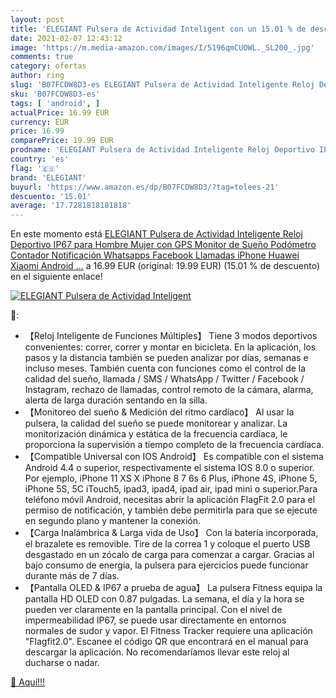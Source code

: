 ```yaml
---
layout: post
title: 'ELEGIANT Pulsera de Actividad Inteligent con un 15.01 % de descuento'
date: 2021-02-07 12:43:12
image: 'https://m.media-amazon.com/images/I/5196qmCUOWL._SL200_.jpg'
comments: true
category: ofertas
author: ring
slug: 'B07FCDW8D3-es ELEGIANT Pulsera de Actividad Inteligente Reloj Deportivo...'
sku: 'B07FCDW8D3-es'
tags: [ 'android', ]
actualPrice: 16.99 EUR
currency: EUR
price: 16.99
comparePrice: 19.99 EUR
prodname: 'ELEGIANT Pulsera de Actividad Inteligente Reloj Deportivo IP67 para Hombre Mujer con GPS Monitor de Sueño Podómetro Contador Notificación Whatsapps Facebook Llamadas iPhone Huawei Xiaomi Android …'
country: 'es'
flag: '🇪🇸'
brand: 'ELEGIANT'
buyurl: 'https://www.amazon.es/dp/B07FCDW8D3/?tag=tolees-21'
descuento: '15.01'
average: '17.7281818181818'
---
```


En este momento está [ELEGIANT Pulsera de Actividad Inteligente Reloj Deportivo IP67 para Hombre Mujer con GPS Monitor de Sueño Podómetro Contador Notificación Whatsapps Facebook Llamadas iPhone Huawei Xiaomi Android …](https://www.amazon.es/dp/B07FCDW8D3/?tag=tolees-21) a 16.99 EUR (original: 19.99 EUR) (15.01 %  de descuento) en el siguiente enlace!

[![ELEGIANT Pulsera de Actividad Inteligent](https://m.media-amazon.com/images/I/5196qmCUOWL._SL200_.jpg)](https://www.amazon.es/dp/B07FCDW8D3/?tag=tolees-21)

🔎:

- 【Reloj Inteligente de Funciones Múltiples】 Tiene 3 modos deportivos convenientes: correr, correr y montar en bicicleta. En la aplicación, los pasos y la distancia también se pueden analizar por días, semanas e incluso meses. También cuenta con funciones como el control de la calidad del sueño, llamada / SMS / WhatsApp / Twitter / Facebook / Instagram, rechazo de llamadas, control remoto de la cámara, alarma, alerta de larga duración sentando en la silla.
- 【Monitoreo del sueño & Medición del ritmo cardíaco】 Al usar la pulsera, la calidad del sueño se puede monitorear y analizar. La monitorización dinámica y estática de la frecuencia cardíaca, le proporciona la supervisión a tiempo completo de la frecuencia cardíaca.
- 【Compatible Universal con IOS Android】 Es compatible con el sistema Android 4.4 o superior, respectivamente el sistema IOS 8.0 o superior. Por ejemplo, iPhone 11 XS X iPhone 8 7 6s 6 Plus, iPhone 4S, iPhone 5, iPhone 5S, 5C iTouch5, ipad3, ipad4, ipad air, ipad mini o superior.Para teléfono móvil Android, necesitas abrir la aplicación FlagFit 2.0 para el permiso de notificación, y también debe permitirla para que se ejecute en segundo plano y mantener la conexión.
- 【Carga Inalámbrica & Larga vida de Uso】 Con la batería incorporada, el brazalete es removible. Tire de la correa 1 y coloque el puerto USB desgastado en un zócalo de carga para comenzar a cargar. Gracias al bajo consumo de energía, la pulsera para ejercicios puede funcionar durante más de 7 días.
- 【Pantalla OLED & IP67 a prueba de agua】 La pulsera Fitness equipa la pantalla HD OLED con 0.87 pulgadas. La semana, el día y la hora se pueden ver claramente en la pantalla principal. Con el nivel de impermeabilidad IP67, se puede usar directamente en entornos normales de sudor y vapor. El Fitness Tracker requiere una aplicación "Flagfit2.0". Escanee el código QR que encontrará en el manual para descargar la aplicación. No recomendaríamos llevar este reloj al ducharse o nadar.

[🛒 Aquí!!!](https://www.amazon.es/dp/B07FCDW8D3/?tag=tolees-21)
